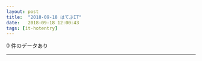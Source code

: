 ```yaml
---
layout: post
title:  "2018-09-18 はてぶIT"
date:   2018-09-18 12:00:43
tags: [it-hotentry]
---
```

0 件のデータあり

<hr>

